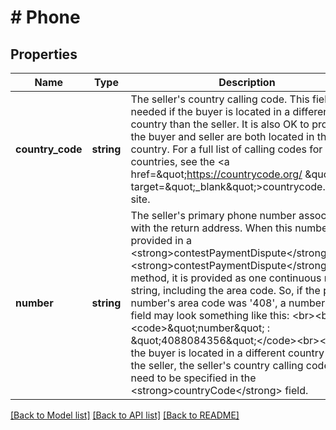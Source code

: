 # # Phone

## Properties

Name | Type | Description | Notes
------------ | ------------- | ------------- | -------------
**country_code** | **string** | The seller&#39;s country calling code. This field is needed if the buyer is located in a different country than the seller. It is also OK to provide if the buyer and seller are both located in the same country. For a full list of calling codes for all countries, see the &lt;a href&#x3D;\&quot;https://countrycode.org/ \&quot; target&#x3D;\&quot;_blank\&quot;&gt;countrycode.org&lt;/a&gt; site. | [optional]
**number** | **string** | The seller&#39;s primary phone number associated with the return address. When this number is provided in a &lt;strong&gt;contestPaymentDispute&lt;/strong&gt; or &lt;strong&gt;contestPaymentDispute&lt;/strong&gt; method, it is provided as one continuous numeric string, including the area code. So, if the phone number&#39;s area code was &#39;408&#39;, a number in this field may look something like this: &lt;br&gt;&lt;br&gt;&lt;code&gt;\&quot;number\&quot; : \&quot;4088084356\&quot;&lt;/code&gt;&lt;br&gt;&lt;br&gt;If the buyer is located in a different country than the seller, the seller&#39;s country calling code will need to be specified in the &lt;strong&gt;countryCode&lt;/strong&gt; field. | [optional]

[[Back to Model list]](../../README.md#models) [[Back to API list]](../../README.md#endpoints) [[Back to README]](../../README.md)
